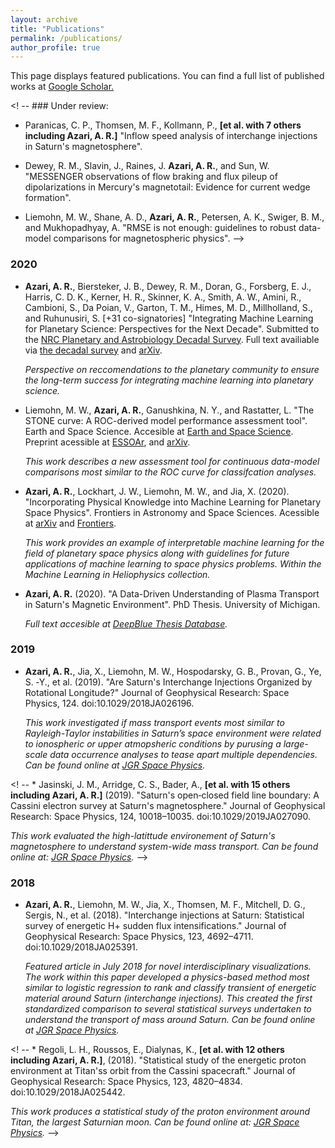 ```yaml
---
layout: archive
title: "Publications"
permalink: /publications/
author_profile: true
---
```

This page displays featured publications. You can find a full list of published works at <a href="https://scholar.google.com/citations?hl=en&user=UdcGQbYAAAAJ"> Google Scholar.</a>

 <! -- ### Under review: 

* Paranicas, C. P., Thomsen, M. F., Kollmann, P., **[et al. with 7 others including Azari, A. R.]** "Inflow speed analysis of interchange injections in Saturn's magnetosphere".

* Dewey, R. M., Slavin, J., Raines, J. **Azari, A. R.**, and Sun, W. "MESSENGER observations of flow braking and flux pileup of dipolarizations in Mercury's magnetotail: Evidence for current wedge formation".

* Liemohn, M. W., Shane, A. D., **Azari, A. R.**, Petersen, A. K., Swiger, B. M., and Mukhopadhyay, A. "RMSE is not enough: guidelines to robust data-model comparisons for magnetospheric physics". -->


### 2020

* **Azari, A. R.**, Biersteker, J. B., Dewey, R. M., Doran, G., Forsberg, E. J., Harris, C. D. K., Kerner, H. R., Skinner, K. A., Smith, A. W., Amini, R., Cambioni, S., Da Poian, V., Garton, T. M., Himes, M. D., Millholland, S., and Ruhunusiri, S. [+31 co-signatories] "Integrating Machine Learning for Planetary Science: Perspectives for the Next Decade".  Submitted to the <a href="https://www.nationalacademies.org/our-work/planetary-science-and-astrobiology-decadal-survey-2023-2032"> NRC Planetary and Astrobiology Decadal Survey</a>. Full text availiable via <a href="http://surveygizmoresponseuploads.s3.amazonaws.com/fileuploads/623127/5489366/214-9e0b1af3bd2b40cd24fdedaedb325596_AzariAbigailR.pdf">the decadal survey</a> and <a href="https://arxiv.org/abs/2007.15129">arXiv</a>. 

  *Perspective on reccomendations to the planetary community to ensure the long-term success for integrating machine learning into planetary science.*

* Liemohn, M. W., **Azari, A. R.**, Ganushkina, N. Y., and Rastatter, L. "The STONE curve: A ROC-derived model performance assessment tool". Earth and Space Science. Accesible at <a href="https://doi.org/10.1029/2020EA001106"> Earth and Space Science</a>. Preprint acessible at <a href="https://www.essoar.org/doi/10.1002/essoar.10502020.1"> ESSOAr</a>, and <a href="https://arxiv.org/abs/2005.03542"> arXiv</a>.

  *This work describes a new assessment tool for continuous data-model comparisons most similar to the ROC curve for classifcation analyses.*

* **Azari, A. R.**, Lockhart, J. W., Liemohn, M. W., and Jia, X. (2020). "Incorporating Physical Knowledge into Machine Learning for Planetary Space Physics". Frontiers in Astronomy and Space Sciences. Acessible at <a href="https://arxiv.org/abs/2006.01927"> arXiv</a> and <a href="https://www.frontiersin.org/articles/10.3389/fspas.2020.00036/"> Frontiers</a>.

  *This work provides an example of interpretable machine learning for the field of planetary space physics along with guidelines for future applications of machine learning to space physics problems. Within the Machine Learning in Heliophysics collection.*
  
* **Azari, A. R.** (2020). "A Data-Driven Understanding of Plasma Transport in Saturn's Magnetic Environment". PhD Thesis. University of Michigan. 

  *Full text accesible at  <a href="https://deepblue.lib.umich.edu/handle/2027.42/155251"> DeepBlue Thesis Database</a>.* 


### 2019

* **Azari, A. R.**, Jia, X., Liemohn, M. W., Hospodarsky, G. B., Provan, G., Ye, S. ‐Y., et al. (2019). "Are Saturn's Interchange Injections Organized by Rotational Longitude?" Journal of Geophysical Research: Space Physics, 124. doi:10.1029/2018JA026196.

  *This work investigated if mass transport events most similar to Rayleigh-Taylor instabilities in Saturn’s space environment were related to ionospheric or upper atmopsheric conditions by purusing a large-scale data occurrence analyses to tease apart multiple dependencies. Can be found online at <a href="https://doi.org/10.1029/2018JA026196"> JGR Space Physics</a>.*
  
 <! -- * Jasinski, J. M., Arridge, C. S., Bader, A., **[et al. with 15 others including Azari, A. R.]** (2019). "Saturn's open‐closed field line boundary: A Cassini electron survey at Saturn's magnetosphere." Journal of Geophysical Research: Space Physics, 124, 10018–10035. doi:10.1029/2019JA027090.

  *This work evaluated the high-latittude environement of Saturn's magnetosphere to understand system-wide mass transport. Can be found online at: <a href="https://doi.org/10.1029/2019JA027090"> JGR Space Physics</a>.* -->

### 2018

* **Azari, A. R.**, Liemohn, M. W., Jia, X., Thomsen, M. F., Mitchell, D. G., Sergis, N., et al. (2018). "Interchange injections at Saturn: Statistical survey of energetic H+ sudden flux intensifications." Journal of Geophysical Research: Space Physics, 123, 4692–4711. doi:10.1029/2018JA025391.

  *Featured article in July 2018 for novel interdisciplinary visualizations. The work within this paper developed a physics-based method most similar to logistic regression to rank and classify transient of energetic material around Saturn (interchange injections). This created the first standardized comparison to several statistical surveys undertaken to understand the transport of mass around Saturn. Can be found online at <a href="https://doi.org/10.1029/2018JA025391"> JGR Space Physics</a>.*
  
 <! -- * Regoli, L. H., Roussos, E., Dialynas, K., **[et al. with 12 others including Azari, A. R.]**, (2018). "Statistical study of the energetic proton environment at Titan'ss orbit from the Cassini spacecraft." Journal of Geophysical Research: Space Physics, 123, 4820–4834. doi:10.1029/2018JA025442.

  *This work produces a statistical study of the proton environment around Titan, the largest Saturnian moon. Can be found online at: <a href="https://doi.org/10.1029/2018JA025442"> JGR Space Physics</a>.* -->
  

<!-- ## Computational Resources:  ---> 


<!-- {% if author.googlescholar %}
  You can also find my articles on <u><a href="{{author.googlescholar}}">my Google Scholar profile</a>.</u>
{% endif %} ---> 

<!-- {% include base_path %} ---> 

<!-- {% for post in site.publications reversed %}
  {% include archive-single.html %}
{% endfor %} ---> 
